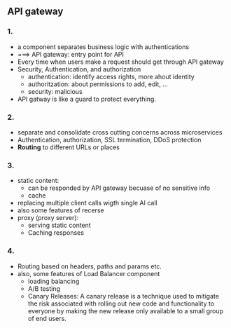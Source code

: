 ## API gateway
### 1. 
  - a component separates business logic with authentications
  - ===> API gateway: entry point for API 
  - Every time when users make a request should get through API gateway 
  - Security, Authentication, and authorization 
    - authentication: identify access rights, more ahout identity 
    - authoritzation: about permissions to add, edit, ...
    - security: malicious
  - API gatway is like a guard to protect everything. 

### 2.
  - separate and consolidate cross cutting concerns across microservices 
  - Authentication, authorization, SSL termination, DDoS protection 
  - **Routing** to different URLs or places  
  
### 3. 
  - static content: 
     - can be responded by API gateway becuase of no sensitive info
     - cache 
  - replacing multiple client calls wigth single AI call 
  - also some features of recerse 
  - proxy (proxy server): 
      - serving static content 
      - Caching responses 
### 4. 
  - Routing based on headers, paths and params etc. 
  - also, some features of Load Balancer component
    - loading balancing 
    - A/B testing 
    - Canary Releases: A canary release is a technique used to mitigate the risk associated with rolling out new code and functionality to everyone 
      by making the new release only available to a small group of end users.
   
    
  
